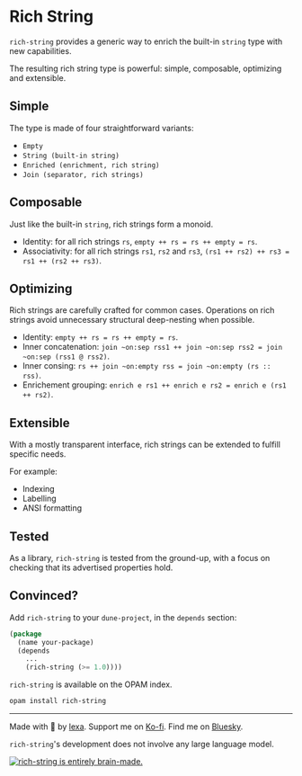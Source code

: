 # Rich String

`rich-string` provides a generic way to enrich the built-in `string` type with new capabilities.

The resulting rich string type is powerful: simple, composable, optimizing and extensible.

## Simple

The type is made of four straightforward variants:

- `Empty`
- `String (built-in string)`
- `Enriched (enrichment, rich string)`
- `Join (separator, rich strings)`

## Composable

Just like the built-in `string`, rich strings form a monoid.

- Identity: for all rich strings `rs`, `empty ++ rs = rs ++ empty = rs`.
- Associativity: for all rich strings `rs1`, `rs2` and `rs3`, `(rs1 ++ rs2) ++ rs3 = rs1 ++ (rs2 ++ rs3)`.

## Optimizing

Rich strings are carefully crafted for common cases. Operations on rich strings avoid unnecessary structural deep-nesting when possible.

- Identity: `empty ++ rs = rs ++ empty = rs`.
- Inner concatenation: `join ~on:sep rss1 ++ join ~on:sep rss2 = join ~on:sep (rss1 @ rss2)`.
- Inner consing: `rs ++ join ~on:empty rss = join ~on:empty (rs :: rss)`.
- Enrichement grouping: `enrich e rs1 ++ enrich e rs2 = enrich e (rs1 ++ rs2)`.

## Extensible

With a mostly transparent interface, rich strings can be extended to fulfill specific needs.

For example:

- Indexing
- Labelling
- ANSI formatting

## Tested

As a library, `rich-string` is tested from the ground-up, with a focus on checking that its advertised properties hold.

## Convinced?

Add `rich-string` to your `dune-project`, in the `depends` section:

```lisp
(package
  (name your-package)
  (depends
    ...
    (rich-string (>= 1.0))))
```

`rich-string` is available on the OPAM index.

```sh
opam install rich-string
```

---

Made with 🩷 by [lexa](https://github.com/qexat).
Support me on [Ko-fi](https://ko-fi.com/qexat).
Find me on [Bluesky](https://bsky.app/profile/lexa.qexat.com).

`rich-string`'s development does not involve any large language model.

[![rich-string is entirely brain-made.](https://brainmade.org/black-logo.svg)](https://brainmade.org)
